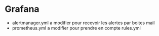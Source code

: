 # Grafana

- alertmanager.yml a modifier pour recevoir les alertes par boites mail
- prometheus.yml a modifier pour prendre en compte rules.yml 
